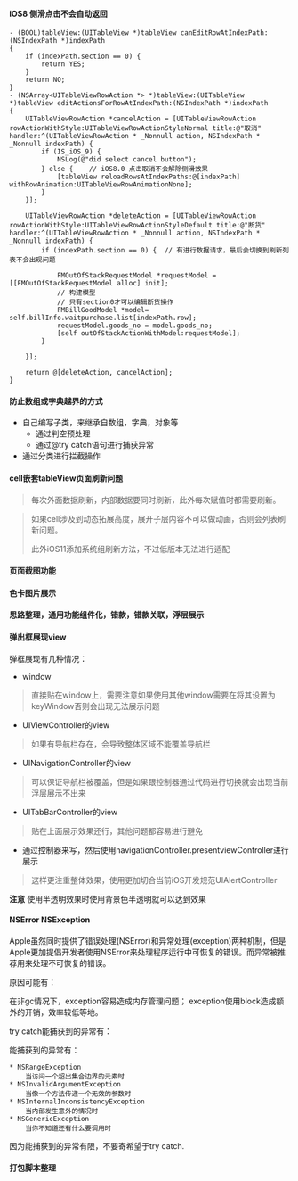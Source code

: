 #### iOS8 侧滑点击不会自动返回

```
- (BOOL)tableView:(UITableView *)tableView canEditRowAtIndexPath:(NSIndexPath *)indexPath
{
    if (indexPath.section == 0) {
        return YES;
    }
    return NO;
}
- (NSArray<UITableViewRowAction *> *)tableView:(UITableView *)tableView editActionsForRowAtIndexPath:(NSIndexPath *)indexPath
{
    UITableViewRowAction *cancelAction = [UITableViewRowAction rowActionWithStyle:UITableViewRowActionStyleNormal title:@"取消" handler:^(UITableViewRowAction * _Nonnull action, NSIndexPath * _Nonnull indexPath) {
        if (IS_iOS_9) {
            NSLog(@"did select cancel button");
        } else {    // iOS8.0 点击取消不会解除侧滑效果
            [tableView reloadRowsAtIndexPaths:@[indexPath] withRowAnimation:UITableViewRowAnimationNone];
        }
    }];
    
    UITableViewRowAction *deleteAction = [UITableViewRowAction rowActionWithStyle:UITableViewRowActionStyleDefault title:@"断货" handler:^(UITableViewRowAction * _Nonnull action, NSIndexPath * _Nonnull indexPath) {
        if (indexPath.section == 0) {  // 有进行数据请求，最后会切换到刷新列表不会出现问题
            
            FMOutOfStackRequestModel *requestModel = [[FMOutOfStackRequestModel alloc] init];
            // 构建模型
            // 只有section0才可以编辑断货操作
            FMBillGoodModel *model= self.billInfo.waitpurchase.list[indexPath.row];
            requestModel.goods_no = model.goods_no;
            [self outOfStackActionWithModel:requestModel];
        }
        
    }];
    
    return @[deleteAction, cancelAction];
}

```





#### 防止数组或字典越界的方式

* 自己编写子类，来继承自数组，字典，对象等
  * 通过判空预处理
  * 通过@try catch语句进行捕获异常
* 通过分类进行拦截操作



#### cell嵌套tableView页面刷新问题

>  每次外面数据刷新，内部数据要同时刷新，此外每次赋值时都需要刷新。

>  如果cell涉及到动态拓展高度，展开子层内容不可以做动画，否则会列表刷新问题。
>
> 此外iOS11添加系统组刷新方法，不过低版本无法进行适配





#### 页面截图功能



#### 色卡图片展示



#### 思路整理，通用功能组件化，错款，错款关联，浮层展示



#### 弹出框展现view

弹框展现有几种情况：

* window

> 直接贴在window上，需要注意如果使用其他window需要在将其设置为keyWindow否则会出现无法展示问题

* UIViewController的view

> 如果有导航栏存在，会导致整体区域不能覆盖导航栏

* UINavigationController的view

> 可以保证导航栏被覆盖，但是如果跟控制器通过代码进行切换就会出现当前浮层展示不出来

* UITabBarController的view

> 贴在上面展示效果还行，其他问题都容易进行避免



* 通过控制器来写，然后使用navigationController.presentviewController进行展示

> 这样更注重整体效果，使用更加切合当前iOS开发规范UIAlertController



__注意__ 使用半透明效果时使用背景色半透明就可以达到效果



#### NSError NSException

Apple虽然同时提供了错误处理(NSError)和异常处理(exception)两种机制，但是Apple更加提倡开发者使用NSError来处理程序运行中可恢复的错误。而异常被推荐用来处理不可恢复的错误。

原因可能有：

在非gc情况下，exception容易造成内存管理问题； exception使用block造成额外的开销，效率较低等地。



try catch能捕获到的异常有：

能捕获到的异常有：

```
* NSRangeException
	当访问一个超出集合边界的元素时
* NSInvalidArgumentException
	当像一个方法传递一个无效的参数时
* NSInternalInconsistencyException
	当内部发生意外的情况时
* NSGenericException
	当你不知道还有什么要调用时
```



因为能捕获到的异常有限，不要寄希望于try catch.



#### 打包脚本整理



